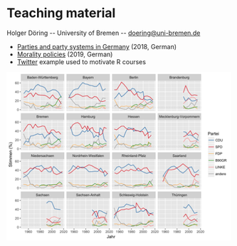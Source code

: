 # Teaching material

Holger Döring -- University of Bremen -- doering@uni-bremen.de

- [Parties and party systems in Germany](2018-parteien-deutschland/) (2018, German)
- [Morality policies](2019-moralpolitik) (2019, German)
- [Twitter](twitter/) example used to motivate R courses

![Wahlen-in Deutschland](2018-parteien-deutschland/wid-ergebnisse.png)
